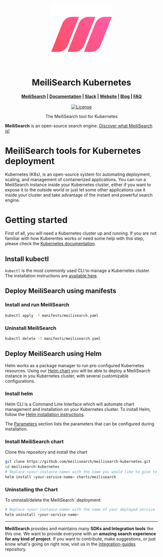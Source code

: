 <p align="center">
  <img src="https://raw.githubusercontent.com/meilisearch/integration-guides/master/assets/logos/logo.svg" alt="Instant-MeiliSearch" width="200" height="200" />
</p>

<h1 align="center">MeiliSearch Kubernetes</h1>

<h4 align="center">
  <a href="https://github.com/meilisearch/MeiliSearch">MeiliSearch</a> |
  <a href="https://docs.meilisearch.com">Documentation</a> |
  <a href="https://slack.meilisearch.com">Slack</a> |
  <a href="https://www.meilisearch.com">Website</a> |
  <a href="https://blog.meilisearch.com">Blog</a> |
  <a href="https://docs.meilisearch.com/faq">FAQ</a>
</h4>

<p align="center">
  <a href="https://github.com/meilisearch/meilisearch-kubernetes/blob/master/LICENSE"><img src="https://img.shields.io/badge/license-MIT-informational" alt="License"></a>
</p>

<p align="center">The MeiliSearch tool for Kubernetes</p>

**MeiliSearch** is an open-source search engine. [Discover what MeiliSearch is!](https://github.com/meilisearch/MeiliSearch)

# MeiliSearch tools for Kubernetes deployment

Kubernetes (K8s), is an open-source system for automating deployment, scaling, and management of containerized applications. You can run a MeiliSearch instance inside your Kubernetes cluster, either if you want to expose it to the outside world or just let some other applications use it inside your cluster and take advantage of the instant and powerful search engine.

# Getting started

First of all, you will need a Kubernetes cluster up and running. If you are not familiar with how Kuberentes works or need some help with this step, please check the [Kubernetes documentation](https://kubernetes.io/docs/home/).

## Install kubectl

`kubectl` is the most commonly used CLI to manage a Kubernetes cluster. The installation instructions are [available here](https://kubernetes.io/docs/tasks/tools/install-kubectl/).

## Deploy MeiliSearch using manifests

### Install and run MeiliSearch

```bash
kubectl apply -f manifests/meilisearch.yaml
```

### Uninstall MeiliSearch

```bash
kubectl delete -f manifests/meilisearch.yaml
```

## Deploy MeiliSearch using Helm

Helm works as a package manager to run pre-configured Kubernetes resources. Using our [Helm chart](https://github.com/meilisearch/meilisearch-kubernetes/tree/master/charts/meilisearch) you will be able to deploy a MeiliSearch instance in you Kubernetes cluster, with several customizable configurations.

### Install helm

Helm CLI is a Command Line Interface which will automate chart management and installation on your Kubernetes cluster. To install Helm, follow the [Helm installation instructions](https://helm.sh/docs/intro/install/).

The [Parameters](https://github.com/meilisearch/meilisearch-kubernetes/tree/master/charts/meilisearch#parameters) section lists the parameters that can be configured during installation.

### Install MeiliSearch chart

Clone this repository and install the chart

```bash
git clone https://github.com/meilisearch/meilisearch-kubernetes.git
cd meilisearch-kubernetes
# Replace <your-instance-name> with the name you would like to give to your service
helm install <your-service-name> charts/meilisearch
```

### Uninstalling the Chart

To uninstall/delete the MeiliSearch` deployment:

```bash
# Replace <your-instance-name> with the name of your deployed service
helm uninstall <your-service-name>
```

<hr>

**MeiliSearch** provides and maintains many **SDKs and Integration tools** like this one. We want to provide everyone with an **amazing search experience for any kind of project**. If you want to contribute, make suggestions, or just know what's going on right now, visit us in the [integration-guides](https://github.com/meilisearch/integration-guides) repository.
